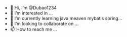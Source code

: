 - 👋 Hi, I’m @Dubao1234
- 👀 I’m interested in ...
- 🌱 I’m currently learning java meaven mybatis spring...
- 💞️ I’m looking to collaborate on ...
- 📫 How to reach me ...

<!---
Dubao1234/Dubao1234 is a ✨ special ✨ repository because its `README.md` (this file) appears on your GitHub profile.
You can click the Preview link to take a look at your changes.
--->
